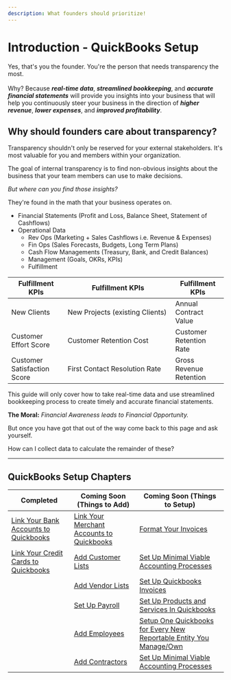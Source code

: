 ```yaml
---
description: What founders should prioritize!
---
```


# Introduction - QuickBooks Setup

Yes, that's you the founder. You're the person that needs transparency the most.  \
\
Why? Because _**real-time data**_, _**streamlined bookkeeping**_, and _**accurate financial statements**_ will provide you insights into your business that will help you continuously steer your business in the direction of _**higher revenue**_, _**lower expenses**_, and _**improved profitability**_.

## Why should founders care about transparency?

Transparency shouldn't only be reserved for your external stakeholders. It's most valuable for you and members within your organization.

The goal of internal transparency is to find non-obvious insights about the business that your team members can use to make decisions.

_But where can you find those insights?_

They're found in the math that your business operates on.

* Financial Statements (Profit and Loss, Balance Sheet, Statement of Cashflows)
* Operational Data&#x20;
  * Rev Ops (Marketing + Sales Cashflows i.e. Revenue & Expenses)
  * Fin Ops (Sales Forecasts, Budgets, Long Term Plans)
  * Cash Flow Managements (Treasury, Bank, and Credit Balances)
  * Management (Goals, OKRs, KPIs)
  * Fulfillment&#x20;

<table><thead><tr><th>Fulfillment KPIs</th><th width="235.33333333333331">Fulfillment KPIs</th><th>Fulfillment KPIs</th></tr></thead><tbody><tr><td>New Clients</td><td>New Projects (existing Clients)</td><td>Annual Contract Value</td></tr><tr><td>Customer Effort Score</td><td>Customer Retention Cost</td><td>Customer Retention Rate</td></tr><tr><td>Customer Satisfaction Score</td><td>First Contact Resolution Rate</td><td>Gross Revenue Retention</td></tr></tbody></table>

This guide will only cover how to take real-time data and use streamlined bookkeeping process to create timely and accurate financial statements.&#x20;

**The Moral:** _Financial Awareness leads to Financial Opportunity._

But once you have got that out of the way come back to this page and ask yourself.

How can I collect data to calculate the remainder of these?&#x20;

***

## QuickBooks Setup Chapters

| Completed                                                                                         | Coming Soon (Things to Add)                                                             | Coming Soon (Things to Setup)                                                                                                                             |
| ------------------------------------------------------------------------------------------------- | --------------------------------------------------------------------------------------- | --------------------------------------------------------------------------------------------------------------------------------------------------------- |
| [Link Your Bank Accounts to Quickbooks](guide-+-faq-how-to-setup-a-bank-account-in-quickbooks.md) | [Link Your Merchant Accounts to Quickbooks](coming-soon/link-your-merchant-accounts.md) | [Format Your Invoices](coming-soon/format-your-invoices.md)                                                                                               |
| [Link Your Credit Cards to Quickbooks](guide-+-faq-how-to-setup-a-bank-account-in-quickbooks.md)  | [Add Customer Lists](coming-soon/add-customer-lists.md)                                 | [Set Up Minimal Viable Accounting Processes](coming-soon/set-up-minimal-viable-accounting-processes.md)                                                   |
|                                                                                                   | [Add Vendor Lists](coming-soon/add-vendor-lists.md)                                     | [Set Up Quickbooks Invoices](coming-soon/set-up-quickbooks-invoices.md)                                                                                   |
|                                                                                                   | [Set Up Payroll](coming-soon/set-up-payroll.md)                                         | [Set Up Products and Services In Quickbooks](coming-soon/set-up-products-and-services-in-quickbooks.md)                                                   |
|                                                                                                   | [Add Employees](coming-soon/add-employees.md)                                           | [Setup One Quickbooks for Every New Reportable Entity You Manage/Own](coming-soon/setup-one-quickbooks-for-every-new-reportable-entity-you-manage-own.md) |
|                                                                                                   | [Add Contractors](coming-soon/add-contractors.md)                                       | [Set Up Minimal Viable Accounting Processes](coming-soon/set-up-minimal-viable-accounting-processes.md)                                                   |



